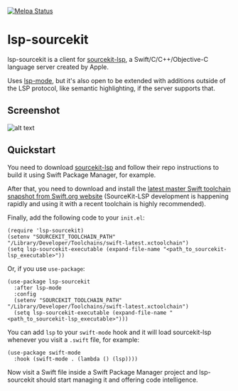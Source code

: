 [![Melpa Status](http://melpa.milkbox.net/packages/lsp-sourcekit-badge.svg)](http://melpa.milkbox.net/#/lsp-sourcekit)

# lsp-sourcekit

lsp-sourcekit is a client for [sourcekit-lsp](https://github.com/apple/sourcekit-lsp), a Swift/C/C++/Objective-C language server created by Apple.

Uses [lsp-mode](https://github.com/emacs-lsp/lsp-mode), but it's also open to be extended with additions outside of the LSP protocol, like semantic highlighting, if the server supports that.

## Screenshot

![alt text](https://github.com/emacs-lsp/lsp-sourcekit/raw/master/images/main_screenshot.png "Screenshot of sourcekit-lsp in Emacs")

## Quickstart

You need to download [sourcekit-lsp](https://github.com/apple/sourcekit-lsp) and follow their repo instructions to build it using Swift Package Manager, for example.

After that, you need to download and install the [latest master Swift toolchain snapshot from Swift.org website](https://swift.org/download/#releases) (SourceKit-LSP development is happening rapidly and using it with a recent toolchain is highly recommended).

Finally, add the following code to your `init.el`:

```elisp
(require 'lsp-sourcekit)
(setenv "SOURCEKIT_TOOLCHAIN_PATH" "/Library/Developer/Toolchains/swift-latest.xctoolchain")
(setq lsp-sourcekit-executable (expand-file-name "<path_to_sourcekit-lsp_executable>"))
```

Or, if you use `use-package`:

```elisp
(use-package lsp-sourcekit
  :after lsp-mode
  :config
  (setenv "SOURCEKIT_TOOLCHAIN_PATH" "/Library/Developer/Toolchains/swift-latest.xctoolchain")
  (setq lsp-sourcekit-executable (expand-file-name "<path_to_sourcekit-lsp_executable>")))
```

You can add `lsp` to your `swift-mode` hook and it will load sourcekit-lsp whenever you visit a `.swift` file, for example:

```elisp
(use-package swift-mode
  :hook (swift-mode . (lambda () (lsp))))
```

Now visit a Swift file inside a Swift Package Manager project and lsp-sourcekit should start managing it and offering code intelligence.

